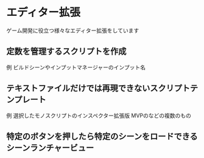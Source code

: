# エディター拡張
ゲーム開発に役立つ様々なエディター拡張をしています

## 定数を管理するスクリプトを作成
例
ビルドシーンやインプットマネージャーのインプット名

## テキストファイルだけでは再現できないスクリプトテンプレート
例
選択したモノスクリプトのインスペクター拡張版
MVPのなどの複数のもの

## 特定のボタンを押したら特定のシーンをロードできるシーンランチャービュー
